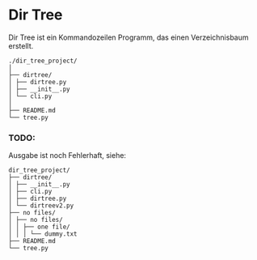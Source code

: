 # Dir Tree
Dir Tree ist ein Kommandozeilen Programm, das einen Verzeichnisbaum erstellt.

```
./dir_tree_project/
│ 
├── dirtree/
│ ├── dirtree.py
│ ├── __init__.py
│ └── cli.py
│ 
├── README.md
└── tree.py
```

### TODO:
Ausgabe ist noch Fehlerhaft, siehe:

```
dir_tree_project/
├── dirtree/
│ ├── __init__.py
│ ├── cli.py
│ ├── dirtree.py
│ └── dirtreev2.py
├── no files/
│ ├── no files/
│ │ ├── one file/
│ │ │ └── dummy.txt
├── README.md
└── tree.py
```